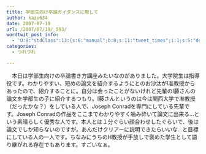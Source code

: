 ```yaml
---
title: 学部生向け卒論ガイダンスに際して
author: kazu634
date: 2007-07-19
url: /2007/07/19/_593/
wordtwit_post_info:
  - 'O:8:"stdClass":13:{s:6:"manual";b:0;s:11:"tweet_times";i:1;s:5:"delay";i:0;s:7:"enabled";i:1;s:10:"separation";s:2:"60";s:7:"version";s:3:"3.7";s:14:"tweet_template";b:0;s:6:"status";i:2;s:6:"result";a:0:{}s:13:"tweet_counter";i:2;s:13:"tweet_log_ids";a:1:{i:0;i:3059;}s:9:"hash_tags";a:0:{}s:8:"accounts";a:1:{i:0;s:7:"kazu634";}}'
categories:
  - つれづれ

---
```

<div class="section">
<p>
    　本日は学部生向けの卒論書き方講座みたいなのがありました。大学院生は指導役です。わかりやすい、短めの論文を紹介するようにとのお沙汰がI准教授からあったので、紹介することに。自分は会ったことがないけれど先輩のI藤さんの論文を学部生の子に紹介するつもり。I藤さんというのは今は関西大学で准教授（だったかな？）をしている人で、Joseph Conradを専門にしている先輩です。Joseph Conradの作品をここまでわかりやすく噛み砕いて論文に出来る…という素晴らしく優秀な人です。本人とは１分ぐらい顔合わせしたぐらいで、後は論文でしか知らないのですが。あんだけクリアーに説明できたらいいな…と目標にしている人の一人です。ちなみにうちのH教授が手放しで褒めた学生として語り継がれる存在でもあります。すごいなぁ。
</p>
</div>